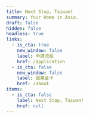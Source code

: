 ```yaml
---
title: Next Stop, Taiwan!
summary: Your Home in Asia.
draft: false
hidden: false
headless: true
links:
  - is_cta: true
    new_window: false
    label: 申請流程
    href: /application
  - is_cta: false
    new_window: false
    label: 就業金卡
    href: /about
items:
  - is_cta: false
    label: Next Stop, Taiwan!
    href: null
---
```

